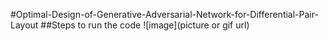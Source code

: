 #Optimal-Design-of-Generative-Adversarial-Network-for-Differential-Pair-Layout
##Steps to run the code
![image](picture or gif url)


